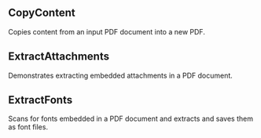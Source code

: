 
## CopyContent
Copies content from an input PDF document into a new PDF.

## ExtractAttachments
Demonstrates extracting embedded attachments in a PDF document.

## ExtractFonts
Scans for fonts embedded in a PDF document and extracts and saves them as font files.
